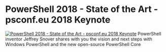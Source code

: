 # PowerShell 2018 - State of the Art - psconf.eu 2018 Keynote

[![PowerShell 2018 - State of the Art - psconf.eu 2018 Keynote](https://i3.ytimg.com/vi/zy4fDSdrM7M/hqdefault.jpg "PowerShell 2018 - State of the Art - psconf.eu 2018 Keynote")](https://www.youtube.com/watch?v=zy4fDSdrM7M)
PowerShell inventor Jeffrey Snover shares with you the vision and next steps with Windows PowerShell and the new open-source PowerShell Core


